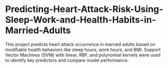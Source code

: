 # Predicting-Heart-Attack-Risk-Using-Sleep-Work-and-Health-Habits-in-Married-Adults
This project predicts heart attack occurrence in married adults based on modifiable health behaviors like sleep hours, work hours, and BMI. Support Vector Machines (SVM) with linear, RBF, and polynomial kernels were used to identify key predictors and compare model performance.
